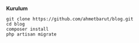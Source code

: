 **Kurulum**
```
git clone https://github.com/ahmetbarut/blog.git
cd blog 
composer install 
php artisan migrate
```
